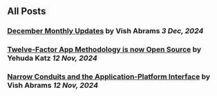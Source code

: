 ## All Posts
### [December Monthly Updates](/blog/december-monthly-updates) by Vish Abrams *3 Dec, 2024*
### [Twelve-Factor App Methodology is now Open Source](/blog/open-source-announcement) by Yehuda Katz *12 Nov, 2024*
### [Narrow Conduits and the Application-Platform Interface](/blog/narrow-conduits) by Vish Abrams *12 Nov, 2024*
